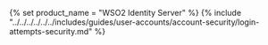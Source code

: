 {% set product_name = "WSO2 Identity Server" %}
{% include "../../../../../../includes/guides/user-accounts/account-security/login-attempts-security.md" %}